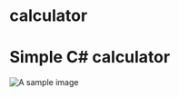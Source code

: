 # calculator
<h1>Simple C# calculator</h1>


<img src="https://raw.githubusercontent.com/Raz-at/calculator/main/assets/75920560/a3427422-dc67-49e6-86d1-92d44fc93d1a" alt="A sample image">
